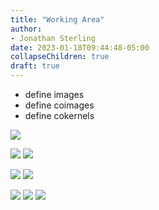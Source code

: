 ```yaml
---
title: "Working Area"
author:
- Jonathan Sterling
date: 2023-01-18T09:44:48-05:00
collapseChildren: true
draft: true
---
```


- define images
- define coimages
- define cokernels

![](jms-000P)

![](jms-000H)
![](jms-000E)

![](jms-000D)
![](jms-000G)

![](jms-0009)
![](jms-000A)
![](jms-000C)
